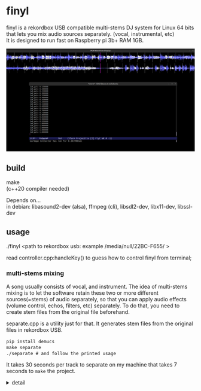 # finyl
finyl is a rekordbox USB compatible multi-stems DJ system for Linux 64 bits that lets you mix audio sources separately. (vocal, instrumental, etc)  
It is designed to run fast on Raspberry pi 3b+ RAM 1GB.

![finyl](preview.png)


## build
make  
(c++20 compiler needed)  

Depends on...  
in debian: libasound2-dev (alsa), ffmpeg (cli), libsdl2-dev, libx11-dev, libssl-dev   

## usage
./finyl <path to rekordbox usb: example /media/null/22BC-F655/ >

read controller.cpp:handleKey() to guess how to control finyl from terminal;

### multi-stems mixing
A song usually consists of vocal, and instrument. The idea of multi-stems mixing is to let the software retain these two or more different sources(=stems) of audio separately, so that you can apply audio effects (volume control, echos, filters, etc) separately. To do that, you need to create stem files from the original file beforehand.

separate.cpp is a utility just for that. It generates stem files from the original files in rekordbox USB.
```
pip install demucs
make separate
./separate # and follow the printed usage
```
It takes 30 seconds per track to separate on my machine that takes 7 seconds to `make` the project.

<details>
<summary>detail</summary>

When user loads a track, say `/rekodboxusb/Contents/UnknownArtist/UnknownAlbum/trackname.wav`, in multi-stems mode, finyl looks for matching stems files in `/rekordboxusb/finyl/separated/hdemucs_mmi/`.  
Here is the exact stem filepath format that finyl considers a match:  
`/<rekordboxusb>/finyl/separated/hdemucs_mmi/<anything>-<stem name>-<md5sum of the original file>.<any extension>`

`./separate` creates stem files that finyl considers a match.  
By default, the stem file extension is wav, because it is not compressed, thus fast to read. You can change this to anything ffmpeg can decode, by modifying the `separate.cpp`


In theory, you could use any other audio separation program, or other demucs model. To do that, you just need to replace all occurence of `demucs` or `hdemucs_mmi` to something else in the source. However, in my opinion now, demucs performs better and faster than other programs (tried UVR, spleeter), so not going to provide option for them.


</details>
